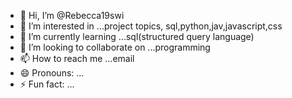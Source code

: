 - 👋 Hi, I’m @Rebecca19swi
- 👀 I’m interested in ...project topics, sql,python,jav,javascript,css 
- 🌱 I’m currently learning ...sql(structured query language)
- 💞️ I’m looking to collaborate on ...programming
- 📫 How to reach me ...email
- 😄 Pronouns: ...
- ⚡ Fun fact: ...

<!---
Rebecca19swi/Rebecca19swi is a ✨ special ✨ repository because its `README.md` (this file) appears on your GitHub profile.
You can click the Preview link to take a look at your changes.
--->
